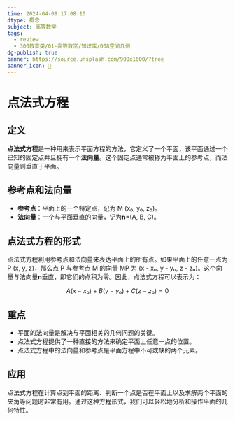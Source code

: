 ```yaml
---
time: 2024-04-08 17:08:10
dtype: 概念
subject: 高等数学
tags:
  - review
  - 300教育类/01-高等数学/知识库/008空间几何
dg-publish: true
banner: https://source.unsplash.com/900x1600/?tree
banner_icon: 🧠
---
```


# 点法式方程

## 定义
**点法式方程**是一种用来表示平面方程的方法，它定义了一个平面，该平面通过一个已知的固定点并且拥有一个**法向量**。这个固定点通常被称为平面上的参考点，而法向量则垂直于平面。

## 参考点和法向量
- **参考点**：平面上的一个特定点，记为 M (x₀, y₀, z₀)。
- **法向量**：一个与平面垂直的向量，记为**n**=(A, B, C)。

## 点法式方程的形式
点法式方程利用参考点和法向量来表达平面上的所有点。如果平面上的任意一点为 P (x, y, z)，那么点 P 与参考点 M 的向量 MP 为 (x - x₀, y - y₀, z - z₀)。这个向量与法向量**n**垂直，即它们的点积为零。因此，点法式方程可以表示为：

$$ A(x - x₀) + B(y - y₀) + C(z - z₀) = 0 $$

## 重点
- 平面的法向量是解决与平面相关的几何问题的关键。
- 点法式方程提供了一种直接的方法来确定平面上任意一点的位置。
- 点法式方程中的法向量和参考点是平面方程中不可或缺的两个元素。

## 应用
点法式方程在计算点到平面的距离、判断一个点是否在平面上以及求解两个平面的夹角等问题时非常有用。通过这种方程形式，我们可以轻松地分析和操作平面的几何特性。
